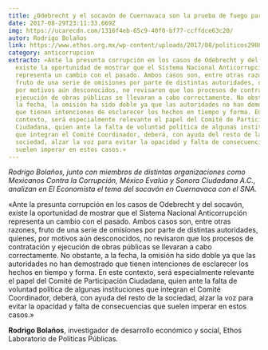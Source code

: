 ```yaml
---
title: ¿Odebrecht y el socavón de Cuernavaca son la prueba de fuego para el SNA?
date: 2017-08-29T23:11:33.669Z
img: https://ucarecdn.com/1316f4eb-65c9-40f0-bf77-ccffdce63c20/
autor: Rodrigo Bolaños
link: https://www.ethos.org.mx/wp-content/uploads/2017/08/politicos290817.compressed.pdf
category: anticorrupcion
extracto: «Ante la presunta corrupción en los casos de Odebrecht y del socavón,
  existe la oportunidad de mostrar que el Sistema Nacional Anticorrupción
  representa un cambio con el pasado. Ambos casos son, entre otras razones,
  fruto de una serie de omisiones por parte de distintas autoridades, quienes,
  por motivos aún desconocidos, no revisaron que los procesos de contratación y
  ejecución de obras públicas se llevaran a cabo correctamente. No obstante, a
  la fecha, la omisión ha sido doble ya que las autoridades no han demostrado
  que tienen intenciones de esclarecer los hechos en tiempo y forma. En este
  contexto, será especialmente relevante el papel del Comité de Participación
  Ciudadana, quien ante la falta de voluntad política de algunas instituciones
  que integran el Comité Coordinador, deberá, con ayuda del resto de la
  sociedad, alzar la voz para evitar la opacidad y falta de consecuencias que
  suelen imperar en estos casos.»
---
```

*Rodrigo Bolaños, junto con miembros de distintas organizaciones como Mexicanos Contra la Corrupción, México Evalúa y Sonora Ciudadana A.C., analizan en El Economista el tema del socavón en Cuernavaca con el SNA.*

«Ante la presunta corrupción en los casos de Odebrecht y del socavón, existe la oportunidad de mostrar que el Sistema Nacional Anticorrupción representa un cambio con el pasado. Ambos casos son, entre otras razones, fruto de una serie de omisiones por parte de distintas autoridades, quienes, por motivos aún desconocidos, no revisaron que los procesos de contratación y ejecución de obras públicas se llevaran a cabo correctamente. No obstante, a la fecha, la omisión ha sido doble ya que las autoridades no han demostrado que tienen intenciones de esclarecer los hechos en tiempo y forma. En este contexto, será especialmente relevante el papel del Comité de Participación Ciudadana, quien ante la falta de voluntad política de algunas instituciones que integran el Comité Coordinador, deberá, con ayuda del resto de la sociedad, alzar la voz para evitar la opacidad y falta de consecuencias que suelen imperar en estos casos.»

**Rodrigo Bolaños**, investigador de desarrollo económico y social, Ethos Laboratorio de Políticas Públicas.